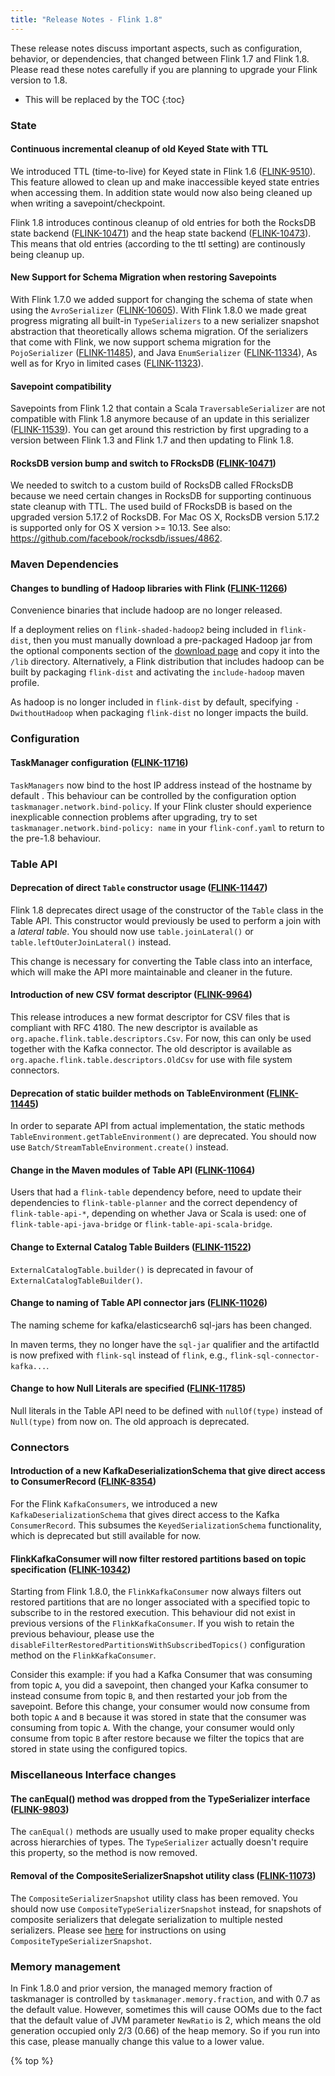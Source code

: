 ```yaml
---
title: "Release Notes - Flink 1.8"
---
```

<!--
Licensed to the Apache Software Foundation (ASF) under one
or more contributor license agreements.  See the NOTICE file
distributed with this work for additional information
regarding copyright ownership.  The ASF licenses this file
to you under the Apache License, Version 2.0 (the
"License"); you may not use this file except in compliance
with the License.  You may obtain a copy of the License at

  http://www.apache.org/licenses/LICENSE-2.0

Unless required by applicable law or agreed to in writing,
software distributed under the License is distributed on an
"AS IS" BASIS, WITHOUT WARRANTIES OR CONDITIONS OF ANY
KIND, either express or implied.  See the License for the
specific language governing permissions and limitations
under the License.
-->


These release notes discuss important aspects, such as configuration, behavior,
or dependencies, that changed between Flink 1.7 and Flink 1.8. Please read
these notes carefully if you are planning to upgrade your Flink version to 1.8.

* This will be replaced by the TOC
{:toc}

### State

#### Continuous incremental cleanup of old Keyed State with TTL

We introduced TTL (time-to-live) for Keyed state in Flink 1.6
([FLINK-9510](https://issues.apache.org/jira/browse/FLINK-9510)).  This feature
allowed to clean up and make inaccessible keyed state entries when accessing
them. In addition state would now also being cleaned up when writing a
savepoint/checkpoint.

Flink 1.8 introduces continous cleanup of old entries for both the RocksDB
state backend
([FLINK-10471](https://issues.apache.org/jira/browse/FLINK-10471)) and the heap
state backend
([FLINK-10473](https://issues.apache.org/jira/browse/FLINK-10473)). This means
that old entries (according to the ttl setting) are continously being cleanup
up.

#### New Support for Schema Migration when restoring Savepoints

With Flink 1.7.0 we added support for changing the schema of state when using
the `AvroSerializer`
([FLINK-10605](https://issues.apache.org/jira/browse/FLINK-10605)). With Flink
1.8.0 we made great progress migrating all built-in `TypeSerializers` to a new
serializer snapshot abstraction that theoretically allows schema migration. Of
the serializers that come with Flink, we now support schema migration for the
`PojoSerializer`
([FLINK-11485](https://issues.apache.org/jira/browse/FLINK-11485)), and Java
`EnumSerializer`
([FLINK-11334](https://issues.apache.org/jira/browse/FLINK-11334)), As well as
for Kryo in limited cases
([FLINK-11323](https://issues.apache.org/jira/browse/FLINK-11323)).

#### Savepoint compatibility

Savepoints from Flink 1.2 that contain a Scala `TraversableSerializer`
are not compatible with Flink 1.8 anymore because of an update in this
serializer
([FLINK-11539](https://issues.apache.org/jira/browse/FLINK-11539)). You
can get around this restriction by first upgrading to a version
between Flink 1.3 and Flink 1.7 and then updating to Flink 1.8.

#### RocksDB version bump and switch to FRocksDB ([FLINK-10471](https://issues.apache.org/jira/browse/FLINK-10471))

We needed to switch to a custom build of RocksDB called FRocksDB because we
need certain changes in RocksDB for supporting continuous state cleanup with
TTL. The used build of FRocksDB is based on the upgraded version 5.17.2 of
RocksDB. For Mac OS X, RocksDB version 5.17.2 is supported only for OS X
version >= 10.13. See also: https://github.com/facebook/rocksdb/issues/4862.

### Maven Dependencies

#### Changes to bundling of Hadoop libraries with Flink ([FLINK-11266](https://issues.apache.org/jira/browse/FLINK-11266))

Convenience binaries that include hadoop are no longer released.

If a deployment relies on `flink-shaded-hadoop2` being included in
`flink-dist`, then you must manually download a pre-packaged Hadoop
jar from the optional components section of the [download
page](https://flink.apache.org/downloads.html) and copy it into the
`/lib` directory.  Alternatively, a Flink distribution that includes
hadoop can be built by packaging `flink-dist` and activating the
`include-hadoop` maven profile.

As hadoop is no longer included in `flink-dist` by default, specifying
`-DwithoutHadoop` when packaging `flink-dist` no longer impacts the build.

### Configuration

#### TaskManager configuration ([FLINK-11716](https://issues.apache.org/jira/browse/FLINK-11716))

`TaskManagers` now bind to the host IP address instead of the hostname
by default . This behaviour can be controlled by the configuration
option `taskmanager.network.bind-policy`. If your Flink cluster should
experience inexplicable connection problems after upgrading, try to
set `taskmanager.network.bind-policy: name` in your `flink-conf.yaml`
to return to the pre-1.8 behaviour.

### Table API

#### Deprecation of direct `Table` constructor usage ([FLINK-11447](https://issues.apache.org/jira/browse/FLINK-11447))

Flink 1.8 deprecates direct usage of the constructor of the `Table` class in
the Table API. This constructor would previously be used to perform a join with
a _lateral table_. You should now use `table.joinLateral()` or
`table.leftOuterJoinLateral()` instead.

This change is necessary for converting the Table class into an interface,
which will make the API more maintainable and cleaner in the future.

#### Introduction of new CSV format descriptor ([FLINK-9964](https://issues.apache.org/jira/browse/FLINK-9964))

This release introduces a new format descriptor for CSV files that is compliant
with RFC 4180. The new descriptor is available as
`org.apache.flink.table.descriptors.Csv`. For now, this can only be used
together with the Kafka connector. The old descriptor is available as
`org.apache.flink.table.descriptors.OldCsv` for use with file system
connectors.

#### Deprecation of static builder methods on TableEnvironment ([FLINK-11445](https://issues.apache.org/jira/browse/FLINK-11445))

In order to separate API from actual implementation, the static methods
`TableEnvironment.getTableEnvironment()` are deprecated. You should now use
`Batch/StreamTableEnvironment.create()` instead.

#### Change in the Maven modules of Table API ([FLINK-11064](https://issues.apache.org/jira/browse/FLINK-11064))

Users that had a `flink-table` dependency before, need to update their
dependencies to `flink-table-planner` and the correct dependency of
`flink-table-api-*`, depending on whether Java or Scala is used: one of
`flink-table-api-java-bridge` or `flink-table-api-scala-bridge`.

#### Change to External Catalog Table Builders ([FLINK-11522](https://issues.apache.org/jira/browse/FLINK-11522))

`ExternalCatalogTable.builder()` is deprecated in favour of
`ExternalCatalogTableBuilder()`.

#### Change to naming of Table API connector jars ([FLINK-11026](https://issues.apache.org/jira/browse/FLINK-11026))

The naming scheme for kafka/elasticsearch6 sql-jars has been changed.

In maven terms, they no longer have the `sql-jar` qualifier and the artifactId
is now prefixed with `flink-sql` instead of `flink`, e.g.,
`flink-sql-connector-kafka...`.

#### Change to how Null Literals are specified ([FLINK-11785](https://issues.apache.org/jira/browse/FLINK-11785))

Null literals in the Table API need to be defined with `nullOf(type)` instead
of `Null(type)` from now on. The old approach is deprecated.

### Connectors

#### Introduction of a new KafkaDeserializationSchema that give direct access to ConsumerRecord ([FLINK-8354](https://issues.apache.org/jira/browse/FLINK-8354))

For the Flink `KafkaConsumers`, we introduced a new `KafkaDeserializationSchema`
that gives direct access to the Kafka `ConsumerRecord`. This subsumes the
`KeyedSerializationSchema` functionality, which is deprecated but still available
for now.

#### FlinkKafkaConsumer will now filter restored partitions based on topic specification ([FLINK-10342](https://issues.apache.org/jira/browse/FLINK-10342))

Starting from Flink 1.8.0, the `FlinkKafkaConsumer` now always filters out
restored partitions that are no longer associated with a specified topic to
subscribe to in the restored execution. This behaviour did not exist in
previous versions of the `FlinkKafkaConsumer`. If you wish to retain the
previous behaviour, please use the
`disableFilterRestoredPartitionsWithSubscribedTopics()` configuration method on
the `FlinkKafkaConsumer`.

Consider this example: if you had a Kafka Consumer that was consuming
from topic `A`, you did a savepoint, then changed your Kafka consumer
to instead consume from topic `B`, and then restarted your job from
the savepoint. Before this change, your consumer would now consume
from both topic `A` and `B` because it was stored in state that the
consumer was consuming from topic `A`. With the change, your consumer
would only consume from topic `B` after restore because we filter the
topics that are stored in state using the configured topics.

### Miscellaneous Interface changes

#### The canEqual() method was dropped from the TypeSerializer interface ([FLINK-9803](https://issues.apache.org/jira/browse/FLINK-9803))

The `canEqual()` methods are usually used to make proper equality checks across
hierarchies of types. The `TypeSerializer` actually doesn't require this
property, so the method is now removed.

#### Removal of the CompositeSerializerSnapshot utility class ([FLINK-11073](https://issues.apache.org/jira/browse/FLINK-11073))

The `CompositeSerializerSnapshot` utility class has been removed. You should
now use `CompositeTypeSerializerSnapshot` instead, for snapshots of composite
serializers that delegate serialization to multiple nested serializers. Please
see
[here](/projects/flink/flink-docs-release-1.8/dev/stream/state/custom_serialization.html#implementing-a-compositetypeserializersnapshot)
for instructions on using `CompositeTypeSerializerSnapshot`.

### Memory management

In Fink 1.8.0 and prior version, the managed memory fraction of taskmanager is controlled by `taskmanager.memory.fraction`,
and with 0.7 as the default value. However, sometimes this will cause OOMs due to the fact that the default value of JVM
parameter `NewRatio` is 2, which means the old generation occupied only 2/3 (0.66) of the heap memory. So if you run into
this case, please manually change this value to a lower value.

{% top %}
